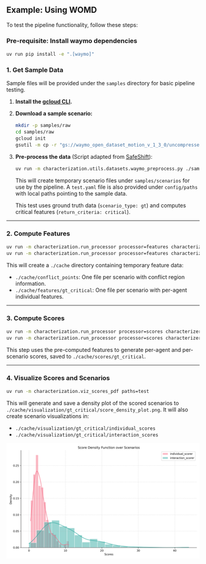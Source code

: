 ## Example: Using WOMD

To test the pipeline functionality, follow these steps:

### Pre-requisite: Install waymo dependencies
```bash
uv run pip install -e ".[waymo]"
```

### 1. Get Sample Data

Sample files will be provided under the `samples` directory for basic pipeline testing.

1. **Install the [gcloud CLI](https://cloud.google.com/sdk/docs/install).**

2. **Download a sample scenario:**
   ```bash
   mkdir -p samples/raw
   cd samples/raw
   gcloud init
   gsutil -m cp -r "gs://waymo_open_dataset_motion_v_1_3_0/uncompressed/scenario/testing/testing.tfrecord-00000-of-00150" .
   ```

3. **Pre-process the data**
   (Script adapted from [SafeShift](https://github.com/cmubig/SafeShift?tab=readme-ov-file#waymo-dataset-preparation)):
   ```bash
   uv run -m characterization.utils.datasets.waymo_preprocess.py ./samples/raw ./samples/scenarios
   ```
   This will create temporary scenario files under `samples/scenarios` for use by the pipeline.
   A `test.yaml` file is also provided under `config/paths` with local paths pointing to the sample data.

   This test uses ground truth data (`scenario_type: gt`) and computes critical features (`return_criteria: critical`).

---

### 2. Compute Features

```bash
uv run -m characterization.run_processor processor=features characterizer=individual_features paths=test
uv run -m characterization.run_processor processor=features characterizer=interaction_features paths=test
```

This will create a `./cache` directory containing temporary feature data:
- `./cache/conflict_points`: One file per scenario with conflict region information.
- `./cache/features/gt_critical`: One file per scenario with per-agent individual features.

---

### 3. Compute Scores

```bash
uv run -m characterization.run_processor processor=scores characterizer=individual_scores paths=test
uv run -m characterization.run_processor processor=scores characterizer=interaction_scores paths=test
```

This step uses the pre-computed features to generate per-agent and per-scenario scores, saved to `./cache/scores/gt_critical`.

---

### 4. Visualize Scores and Scenarios

```bash
uv run -m characterization.viz_scores_pdf paths=test
```

This will generate and save a density plot of the scored scenarios to
`./cache/visualization/gt_critical/score_density_plot.png`.
It will also create scenario visualizations in:
- `./cache/visualization/gt_critical/individual_scores`
- `./cache/visualization/gt_critical/interaction_scores`

<div align="center">
  <img src="../assets/example_pdf.png" alt="Density Plot (PDF)">
</div>

